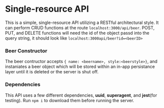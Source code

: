 # Single-resource API

This is a simple, single-resource API utilizing a RESTful  architectural style. It can perform CRUD functions at the route `localhost:3000/api/beer`. POST, PUT, and DELETE functions will need the id of the object passd into the query string, it should look like `localhost:3000api/beer?id=<beerID>`

### Beer Constructor 

The beer contructor accepts `{ name: <beername>, style:<beerstyle>}`, and instaniates a beer object which will be stored within an in-app persistance layer until it is deleted or the server is shut off.







### Dependencies 

This API uses a few different dependencies, **uuid**, **superagent**, and **jest**(for testing). Run `npm i` to download them before running the server.

